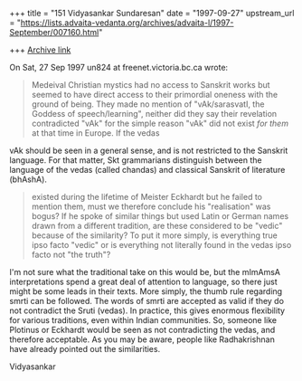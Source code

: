 +++
title = "151 Vidyasankar Sundaresan"
date = "1997-09-27"
upstream_url = "https://lists.advaita-vedanta.org/archives/advaita-l/1997-September/007160.html"

+++
[Archive link](https://lists.advaita-vedanta.org/archives/advaita-l/1997-September/007160.html)

On Sat, 27 Sep 1997 un824 at freenet.victoria.bc.ca wrote:

> Medeival Christian mystics had no access to Sanskrit works but seemed to
> have direct access to their primordial oneness with the ground of being.
> They made no mention of "vAk/sarasvatI, the Goddess of speech/learning",
> neither did they  say their revelation contradicted "vAk" for the simple
> reason "vAk" did not exist *for them* at that time in Europe.  If the vedas

vAk should be seen in a general sense, and is not restricted to the
Sanskrit language. For that matter, Skt grammarians distinguish between
the language of the vedas (called chandas) and classical Sanskrit of
literature (bhAshA).

> existed during the lifetime of Meister Eckhardt but he failed to mention
> them, must we therefore conclude his "realisation" was bogus?  If he spoke
> of similar things but used Latin or German names drawn from a different
> tradition, are these considered to be "vedic" because of the similarity?
> To put it more simply, is everything true ipso facto "vedic" or is
> everything not literally found in the vedas ipso facto not "the truth"?

I'm not sure what the traditional take on this would be, but the mImAmsA
interpretations spend a great deal of attention to language, so there just
might be some leads in their texts. More simply, the thumb rule regarding
smrti can be followed. The words of smrti are accepted as valid if they do
not contradict the Sruti (vedas). In practice, this gives enormous
flexibility for various traditions, even within Indian communities. So,
someone like Plotinus or Eckhardt would be seen as not contradicting the
vedas, and therefore acceptable. As you may be aware, people like
Radhakrishnan have already pointed out the similarities.

Vidyasankar

